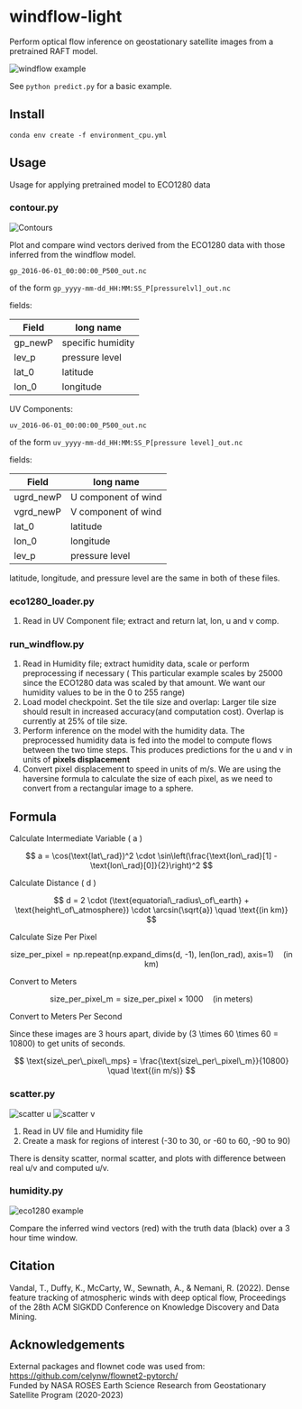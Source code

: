 # windflow-light 

Perform optical flow inference on geostationary satellite images from a pretrained RAFT model. 

![windflow example](./humidity_plots/Humidity.png)

See  `python predict.py` for a basic example.

## Install

`conda env create -f environment_cpu.yml`

## Usage

Usage for applying pretrained model to ECO1280 data

### contour.py

![Contours](./contour_plots/combined_quiver.png)

Plot and compare wind vectors derived from the ECO1280 data with those inferred from the windflow model.

`gp_2016-06-01_00:00:00_P500_out.nc`

of the form `gp_yyyy-mm-dd_HH:MM:SS_P[pressurelvl]_out.nc`

fields:

| Field | long name |
| --- | --- |
| gp_newP | specific humidity |
| lev_p | pressure level |
| lat_0 | latitude |
| lon_0 | longitude |

UV Components:

`uv_2016-06-01_00:00:00_P500_out.nc`

of the form `uv_yyyy-mm-dd_HH:MM:SS_P[pressure level]_out.nc`

fields:

| Field | long name |
| --- | --- |
| ugrd_newP | U component of wind |
| vgrd_newP | V component of wind |
| lat_0 | latitude |
| lon_0 | longitude |
| lev_p | pressure level |

latitude, longitude, and pressure level are the same in both of these files. 

### eco1280_loader.py

1. Read in UV Component file; extract and return lat, lon, u and v comp. 

### run_windflow.py

1. Read in Humidity file; extract humidity data, scale  or perform preprocessing if necessary ( This particular example scales by 25000 since the ECO1280 data was scaled by that amount. We want our humidity values to be in the 0 to 255 range)
2. Load model checkpoint. Set the tile size and overlap: Larger tile size should result in increased accuracy(and computation cost). Overlap is currently at 25% of tile size.
3. Perform inference on the model with the humidity data. The preprocessed humidity data is fed into the model to compute flows between the two time steps. This produces predictions for the u and v in units of **pixels displacement**
4. Convert pixel displacement to speed in units of m/s. We are using the haversine formula to calculate the size of each pixel, as we need to convert from a rectangular image to a sphere.

## Formula

Calculate Intermediate Variable \( a \)

$$
a = \cos(\text{lat\_rad})^2 \cdot \sin\left(\frac{\text{lon\_rad}[1] - \text{lon\_rad}[0]}{2}\right)^2
$$

Calculate Distance \( d \)

$$
d = 2 \cdot (\text{equatorial\_radius\_of\_earth} + \text{height\_of\_atmosphere}) \cdot \arcsin(\sqrt{a}) \quad \text{(in km)}
$$

Calculate Size Per Pixel

$$
\text{size\_per\_pixel} = \text{np.repeat(np.expand\_dims(d, -1), len(lon\_rad), axis=1)} \quad \text{(in km)}
$$

Convert to Meters

$$
\text{size\_per\_pixel\_m} = \text{size\_per\_pixel} \times 1000 \quad \text{(in meters)}
$$

Convert to Meters Per Second

Since these images are 3 hours apart, divide by \(3 \times 60 \times 60 = 10800\) to get units of seconds.

$$
\text{size\_per\_pixel\_mps} = \frac{\text{size\_per\_pixel\_m}}{10800} \quad \text{(in m/s)}
$$

### scatter.py

![scatter u](./scatterplots/scatter_density.ucomp_500_90to90_pixel.png)
![scatter v](./scatterplots/scatter_density.vcomp_500_90to90_pixel.png)


1. Read in UV file and Humidity file
2. Create a mask for regions of interest (-30 to 30, or -60 to 60, -90 to 90)

There is density scatter, normal scatter, and plots with difference between real u/v and computed u/v. 

### humidity.py

![eco1280 example](./humidity_plots/combined_humidity_quivers.gif)

Compare the inferred wind vectors (red) with the truth data (black) over a 3 hour time window.
 
## Citation

Vandal, T., Duffy, K., McCarty, W., Sewnath, A., & Nemani, R. (2022). Dense feature tracking of atmospheric winds with deep optical flow, Proceedings of the 28th ACM SIGKDD Conference on Knowledge Discovery and Data Mining.

## Acknowledgements

External packages and flownet code was used from: https://github.com/celynw/flownet2-pytorch/ <br>
Funded by NASA ROSES Earth Science Research from Geostationary Satellite Program (2020-2023)
